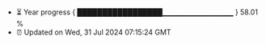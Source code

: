 - ⏳ Year progress { █████████████████▁▁▁▁▁▁▁▁▁▁▁▁▁ } 58.01 %
- ⏰ Updated on Wed, 31 Jul 2024 07:15:24 GMT

